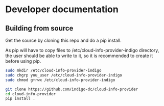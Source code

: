 # Developer documentation

## Building from source

Get the source by cloning this repo and do a pip install.

As pip will have to copy files to /etc/cloud-info-provider-indigo directory,
the user should be able to write to it, so it is recommended to create it
before using pip.

``` sh
sudo mkdir /etc/cloud-info-provider-indigo
sudo chgrp you_user /etc/cloud-info-provider-indigo
sudo chmod g+rwx /etc/cloud-info-provider-indigo
```

``` sh
git clone https://github.com/indigo-dc/cloud-info-provider
cd cloud-info-provider 
pip install .
```
